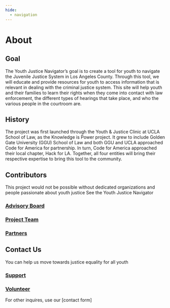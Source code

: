 ```yaml
---
hide:
  - navigation
---
```

# About

## Goal
The Youth Justice Navigator’s goal is to create a tool for youth to navigate the Juvenile Justice System in Los Angeles County. Through this tool, we will educate and provide resources for youth to access information that is relevant in dealing with the criminal justice system. 
This site will help youth and their families to learn their rights when they come into contact with law enforcement, the different types of hearings that take place, and who the various people in the courtroom are.

## History
The project was first launched through the Youth & Justice Clinic at UCLA School of Law, as the Knowledge is Power project.  It grew to include Golden Gate University (GGU) School of Law and both GGU and UCLA approached Code for America for partnership. In turn, Code for America approached their local chapter, Hack for LA. Together, all four entities will bring their respective expertise to bring this tool to the community. 

## Contributors
This project would not be possible without dedicated organizations and people passionate about youth justice
See the Youth Justice Navigator
### [Advisory Board](Contributors/Advisory-Board.md)
### [Project Team](Contributors/Project-Team.md)
### [Partners](Partners.md)

## Contact Us
You can help us move towards justice equality for all youth
### [Support](Contact-Us/Support.md)
### [Volunteer](Contact-Us/(Contributors/Advisory-Board.md).md)

For other inquires, use our [contact form]
